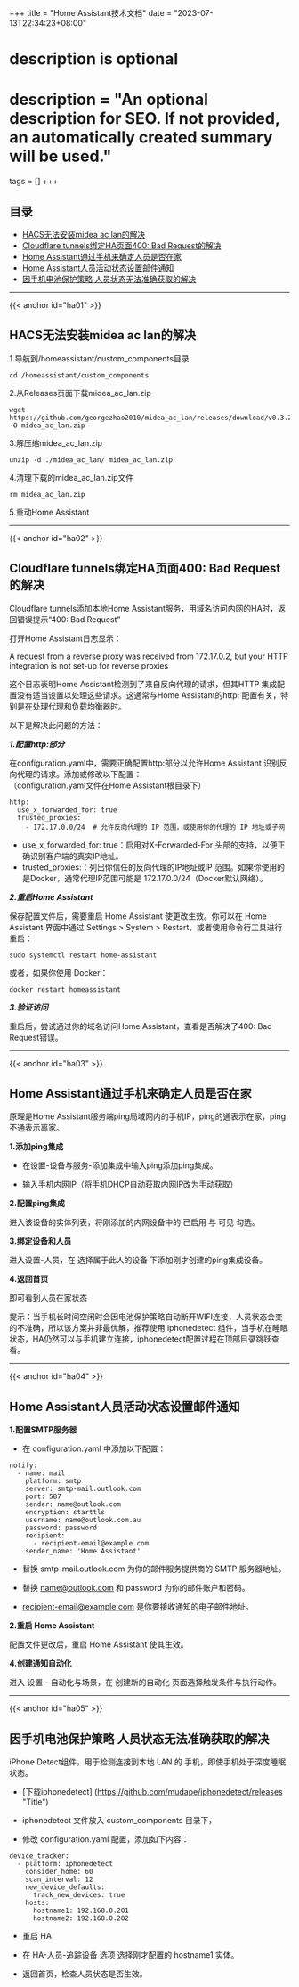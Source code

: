 +++
title = "Home Assistant技术文档"
date = "2023-07-13T22:34:23+08:00"

#
# description is optional
#
# description = "An optional description for SEO. If not provided, an automatically created summary will be used."

tags = []
+++

## 目录
* [HACS无法安装midea ac lan的解决](#ha01)
* [Cloudflare tunnels绑定HA页面400: Bad Request的解决](#ha02)
* [Home Assistant通过手机来确定人员是否在家](#ha03)
* [Home Assistant人员活动状态设置邮件通知](#ha04)
* [因手机电池保护策略 人员状态无法准确获取的解决](#ha05)

---

{{< anchor id="ha01" >}}

## HACS无法安装midea ac lan的解决

1.导航到/homeassistant/custom_components目录

```
cd /homeassistant/custom_components
```


2.从Releases页面下载midea_ac_lan.zip

```
wget https://github.com/georgezhao2010/midea_ac_lan/releases/download/v0.3.22/midea_ac_lan.zip -O midea_ac_lan.zip
```

3.解压缩midea_ac_lan.zip

```
unzip -d ./midea_ac_lan/ midea_ac_lan.zip
```

4.清理下载的midea_ac_lan.zip文件

```
rm midea_ac_lan.zip
```

5.重动Home Assistant

---

{{< anchor id="ha02" >}}

## Cloudflare tunnels绑定HA页面400: Bad Request的解决

Cloudflare tunnels添加本地Home Assistant服务，用域名访问内网的HA时，返回错误提示“400: Bad Request”

打开Home Assistant日志显示：

A request from a reverse proxy was received from 172.17.0.2, but your HTTP integration is not set-up for reverse proxies

这个日志表明Home Assistant检测到了来自反向代理的请求，但其HTTP 集成配置没有适当设置以处理这些请求。这通常与Home Assistant的http: 配置有关，特别是在处理代理和负载均衡器时。

以下是解决此问题的方法：

***1.配置http:部分***

在configuration.yaml中，需要正确配置http:部分以允许Home Assistant 识别反向代理的请求。添加或修改以下配置：  
（configuration.yaml文件在Home Assistant根目录下）
```
http:
  use_x_forwarded_for: true
  trusted_proxies:
    - 172.17.0.0/24  # 允许反向代理的 IP 范围，或使用你的代理的 IP 地址或子网
```
* use_x_forwarded_for: true：启用对X-Forwarded-For 头部的支持，以便正确识别客户端的真实IP地址。  
* trusted_proxies:：列出你信任的反向代理的IP地址或IP 范围。如果你使用的是Docker，通常代理IP范围可能是 172.17.0.0/24（Docker默认网络）。

***2.重启Home Assistant***

保存配置文件后，需要重启 Home Assistant 使更改生效。你可以在 Home Assistant 界面中通过 Settings > System > Restart，或者使用命令行工具进行重启：
```
sudo systemctl restart home-assistant
```
或者，如果你使用 Docker：
```
docker restart homeassistant
```

***3.验证访问***

重启后，尝试通过你的域名访问Home Assistant，查看是否解决了400: Bad Request错误。

---


{{< anchor id="ha03" >}}

## Home Assistant通过手机来确定人员是否在家


原理是Home Assistant服务端ping局域网内的手机IP，ping的通表示在家，ping不通表示离家。

**1.添加ping集成**

* 在设置-设备与服务-添加集成中输入ping添加ping集成。

* 输入手机内网IP（将手机DHCP自动获取内网IP改为手动获取）

**2.配置ping集成**

进入该设备的实体列表，将刚添加的内网设备中的 已启用 与 可见 勾选。

**3.绑定设备和人员**

进入设置-人员，在 选择属于此人的设备 下添加刚才创建的ping集成设备。

**4.返回首页**

即可看到人员在家状态


提示：当手机长时间空闲时会因电池保护策略自动断开WIFI连接，人员状态会变的不准确，所以该方案并非最优解，推荐使用 iphonedetect 组件，当手机在睡眠状态，HA仍然可以与手机建立连接，iphonedetect配置过程在顶部目录跳跃查看。


---


{{< anchor id="ha04" >}}

## Home Assistant人员活动状态设置邮件通知

**1.配置SMTP服务器**

* 在 configuration.yaml 中添加以下配置：
```
notify:
  - name: mail
    platform: smtp
    server: smtp-mail.outlook.com
    port: 587
    sender: name@outlook.com
    encryption: starttls
    username: name@outlook.com.au
    password: password
    recipient:
      - recipient-email@example.com
    sender_name: 'Home Assistant'
```

* 替换 smtp-mail.outlook.com 为你的邮件服务提供商的 SMTP 服务器地址。

* 替换 name@outlook.com 和 password 为你的邮件账户和密码。

* recipient-email@example.com 是你要接收通知的电子邮件地址。

**2.重启 Home Assistant**

配置文件更改后，重启 Home Assistant 使其生效。

**4.创建通知自动化**

进入 设置 - 自动化与场景，在 创建新的自动化 页面选择触发条件与执行动作。


---

{{< anchor id="ha05" >}}

## 因手机电池保护策略 人员状态无法准确获取的解决

iPhone Detect组件，用于检测连接到本地 LAN 的 手机，即使手机处于深度睡眠状态。

* [下载iphonedetect] (https://github.com/mudape/iphonedetect/releases "Title")

* iphonedetect 文件放入 custom_components 目录下，

* 修改 configuration.yaml 配置，添加如下内容：
```
device_tracker:
  - platform: iphonedetect
    consider_home: 60
    scan_interval: 12
    new_device_defaults:
      track_new_devices: true
    hosts:
      hostname1: 192.168.0.201
      hostname2: 192.168.0.202
```

* 重启 HA

* 在 HA-人员-追踪设备 选项 选择刚才配置的 hostname1 实体。

* 返回首页，检查人员状态是否生效。
